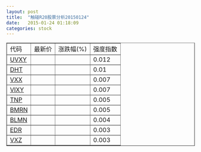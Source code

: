 ```yaml
---
layout: post
title:  "触碰R20股票分析20150124"
date:   2015-01-24 01:18:09
categories: stock
---
```

<script type="text/javascript">
var stockList = []
stockList.push('gb_uvxy');
stockList.push('gb_dht');
stockList.push('gb_vxx');
stockList.push('gb_vixy');
stockList.push('gb_tnp');
stockList.push('gb_bmrn');
stockList.push('gb_blmn');
stockList.push('gb_edr');
stockList.push('gb_vxz');
</script>

<table border="1">
 <tr>
 <td>代码</td>
  <td>最新价</td>
  <td>涨跌幅(%)</td>
 <td>强度指数</td>
</tr>
  <tr id="uvxy"><td><a href="http://stock.finance.sina.com.cn/usstock/quotes/UVXY.html" target="_blank">UVXY</a></td><td></td><td></td><td>0.012</td></tr>
  <tr id="dht"><td><a href="http://stock.finance.sina.com.cn/usstock/quotes/DHT.html" target="_blank">DHT</a></td><td></td><td></td><td>0.01</td></tr>
  <tr id="vxx"><td><a href="http://stock.finance.sina.com.cn/usstock/quotes/VXX.html" target="_blank">VXX</a></td><td></td><td></td><td>0.007</td></tr>
  <tr id="vixy"><td><a href="http://stock.finance.sina.com.cn/usstock/quotes/VIXY.html" target="_blank">VIXY</a></td><td></td><td></td><td>0.007</td></tr>
  <tr id="tnp"><td><a href="http://stock.finance.sina.com.cn/usstock/quotes/TNP.html" target="_blank">TNP</a></td><td></td><td></td><td>0.005</td></tr>
  <tr id="bmrn"><td><a href="http://stock.finance.sina.com.cn/usstock/quotes/BMRN.html" target="_blank">BMRN</a></td><td></td><td></td><td>0.005</td></tr>
  <tr id="blmn"><td><a href="http://stock.finance.sina.com.cn/usstock/quotes/BLMN.html" target="_blank">BLMN</a></td><td></td><td></td><td>0.004</td></tr>
  <tr id="edr"><td><a href="http://stock.finance.sina.com.cn/usstock/quotes/EDR.html" target="_blank">EDR</a></td><td></td><td></td><td>0.003</td></tr>
  <tr id="vxz"><td><a href="http://stock.finance.sina.com.cn/usstock/quotes/VXZ.html" target="_blank">VXZ</a></td><td></td><td></td><td>0.003</td></tr>
</table>
